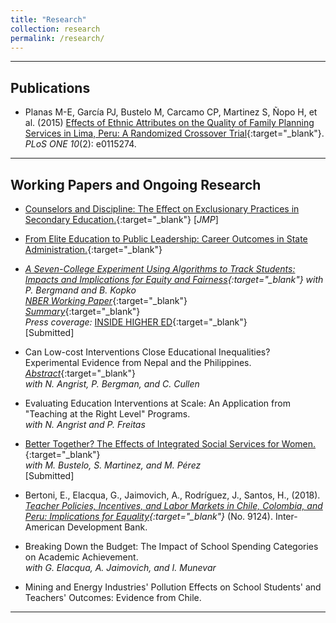 ```yaml
---
title: "Research"
collection: research
permalink: /research/
---
```


---

## Publications

- Planas M-E, García PJ, Bustelo M, Carcamo CP, Martinez S, Ñopo H, et al. (2015) [Effects of Ethnic Attributes on the Quality of Family Planning Services in Lima, Peru: A Randomized Crossover Trial](https://doi.org/10.1371/journal.pone.0115274){:target="_blank"}. *PLoS ONE 10*(2): e0115274.

---


## Working Papers and Ongoing Research

- [Counselors and Discipline: The Effect on Exclusionary Practices in Secondary Education.](https://jerodriguezs.github.io/files/jrodriguez_jmp.pdf){:target="_blank"} [*JMP*]  

- [From Elite Education to Public Leadership: Career Outcomes in State Administration.](https://jerodriguezs.github.io/files/eliteu_pubsector_paper.pdf){:target="_blank"}

- *[A Seven-College Experiment Using Algorithms to Track Students: Impacts and Implications for Equity and Fairness](https://jerodriguezs.github.io/files/algorithms_tracking.pdf){:target="_blank"}*
  *with P. Bergmand and B. Kopko*  
  [*NBER Working Paper*](https://www.nber.org/papers/w28948){:target="_blank"}  
  [*Summary*](https://jerodriguezs.github.io/files/res_summary_nber_w28948.pdf){:target="_blank"}  
  *Press coverage:* [INSIDE HIGHER ED](https://www.insidehighered.com/news/2021/07/01/report-suggests-algorithms-can-help-fix-remedial-education){:target="_blank"}  
  [Submitted]

- Can Low-cost Interventions Close Educational Inequalities? Experimental Evidence from Nepal and the Philippines. [*Abstract*](https://jerodriguezs.github.io/files/lowcost_philippines_nepal_abstract.pdf){:target="_blank"}  
  *with N. Angrist, P. Bergman, and C. Cullen*

- Evaluating Education Interventions at Scale: An Application from "Teaching at the Right Level" Programs.  
  *with N. Angrist and P. Freitas*

- [Better Together? The Effects of Integrated Social Services for Women.](https://jerodriguezs.github.io/files/Bustelo_et_al_Ciudad_Mujer_Manuscript.pdf){:target="_blank"}  
  *with M. Bustelo, S. Martinez, and M. Pérez*  
  [Submitted]

- Bertoni, E., Elacqua, G., Jaimovich, A., Rodríguez, J., Santos, H., (2018). *[Teacher Policies, Incentives, and Labor Markets in Chile, Colombia, and Peru: Implications for Equality](http://dx.doi.org/10.18235/0001319){:target="_blank"}* (No. 9124). Inter-American Development Bank.

- Breaking Down the Budget: The Impact of School Spending Categories on Academic Achievement.  
  *with G. Elacqua, A. Jaimovich, and I. Munevar*
  
- Mining and Energy Industries' Pollution Effects on School Students' and Teachers' Outcomes: Evidence from Chile.

---
